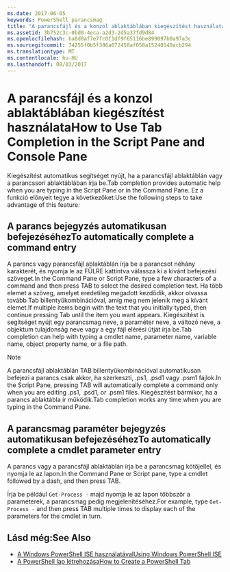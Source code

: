 ```yaml
---
ms.date: 2017-06-05
keywords: PowerShell parancsmag
title: "A parancsfájl és a konzol ablaktáblában kiegészítést használata"
ms.assetid: 3b752c3c-0bd0-4eca-a2d3-2d5a37fd9d84
ms.openlocfilehash: ba8d0af7e7fc0f1df9f65116be899097b0a97a3c
ms.sourcegitcommit: 74255f0b5f386a072458af058a15240140acb294
ms.translationtype: MT
ms.contentlocale: hu-HU
ms.lasthandoff: 08/03/2017
---
```

# <a name="how-to-use-tab-completion-in-the-script-pane-and-console-pane"></a><span data-ttu-id="2820c-103">A parancsfájl és a konzol ablaktáblában kiegészítést használata</span><span class="sxs-lookup"><span data-stu-id="2820c-103">How to Use Tab Completion in the Script Pane and Console Pane</span></span>
<span data-ttu-id="2820c-104">Kiegészítést automatikus segítséget nyújt, ha a parancsfájl ablaktáblán vagy a parancssori ablaktáblában írja be.</span><span class="sxs-lookup"><span data-stu-id="2820c-104">Tab completion provides automatic help when you are typing in the Script Pane or in the Command Pane.</span></span> <span data-ttu-id="2820c-105">Ez a funkció előnyeit tegye a következőket:</span><span class="sxs-lookup"><span data-stu-id="2820c-105">Use the following steps to take advantage of this feature:</span></span>

## <a name="to-automatically-complete-a-command-entry"></a><span data-ttu-id="2820c-106">A parancs bejegyzés automatikusan befejezéséhez</span><span class="sxs-lookup"><span data-stu-id="2820c-106">To automatically complete a command entry</span></span>
<span data-ttu-id="2820c-107">A parancs vagy parancsfájl ablaktáblán írja be a parancsot néhány karakterét, és nyomja le az FÜLRE kattintva válassza ki a kívánt befejezési szöveget.</span><span class="sxs-lookup"><span data-stu-id="2820c-107">In the Command Pane or Script Pane, type a few characters of a command and then press TAB to select the desired completion text.</span></span> <span data-ttu-id="2820c-108">Ha több elemet a szöveg, amelyet eredetileg megadott kezdődik, akkor olvassa tovább Tab billentyűkombinációval, amíg meg nem jelenik meg a kívánt elemet.</span><span class="sxs-lookup"><span data-stu-id="2820c-108">If multiple items begin with the text that you initially typed, then continue pressing Tab until the item you want appears.</span></span> <span data-ttu-id="2820c-109">Kiegészítést is segítséget nyújt egy parancsmag neve, a paraméter neve, a változó neve, a objektum tulajdonság neve vagy a egy fájl elérési útját írja be.</span><span class="sxs-lookup"><span data-stu-id="2820c-109">Tab completion can help with typing a cmdlet name, parameter name, variable name, object property name, or a file path.</span></span>

> [!NOTE]
> <span data-ttu-id="2820c-110">A parancsfájl ablaktáblán TAB billentyűkombinációval automatikusan befejezi a parancs csak akkor, ha szerkeszti, .ps1, .psd1 vagy .psm1 fájlok.</span><span class="sxs-lookup"><span data-stu-id="2820c-110">In the Script Pane, pressing TAB will automatically complete a command only when you are editing .ps1, .psd1, or .psm1 files.</span></span> <span data-ttu-id="2820c-111">Kiegészítést bármikor, ha a parancs ablaktábla ír működik.</span><span class="sxs-lookup"><span data-stu-id="2820c-111">Tab completion works any time when you are typing in the Command Pane.</span></span>

## <a name="to-automatically-complete-a-cmdlet-parameter-entry"></a><span data-ttu-id="2820c-112">A parancsmag paraméter bejegyzés automatikusan befejezéséhez</span><span class="sxs-lookup"><span data-stu-id="2820c-112">To automatically complete a cmdlet parameter entry</span></span>
<span data-ttu-id="2820c-113">A parancs vagy a parancsfájl ablaktáblán írja be a parancsmag kötőjellel, és nyomja le az lapon.</span><span class="sxs-lookup"><span data-stu-id="2820c-113">In the Command Pane or Script pane, type a cmdlet followed by a dash, and then press TAB.</span></span>

<span data-ttu-id="2820c-114">Írja be például `Get-Process -` majd nyomja le az lapon többször a paraméterek, a parancsmag pedig megjelenítéséhez.</span><span class="sxs-lookup"><span data-stu-id="2820c-114">For example, type `Get-Process -` and then press TAB multiple times to display each of the parameters for the cmdlet in turn.</span></span>

## <a name="see-also"></a><span data-ttu-id="2820c-115">Lásd még:</span><span class="sxs-lookup"><span data-stu-id="2820c-115">See Also</span></span>
- [<span data-ttu-id="2820c-116">A Windows PowerShell ISE használatával</span><span class="sxs-lookup"><span data-stu-id="2820c-116">Using Windows PowerShell ISE</span></span>](using-the-windows-powershell-ise.md)
- [<span data-ttu-id="2820c-117">A PowerShell lap létrehozása</span><span class="sxs-lookup"><span data-stu-id="2820c-117">How to Create a PowerShell Tab</span></span>](How-to-Create-a-PowerShell-Tab-in-Windows-PowerShell-ISE.md)


